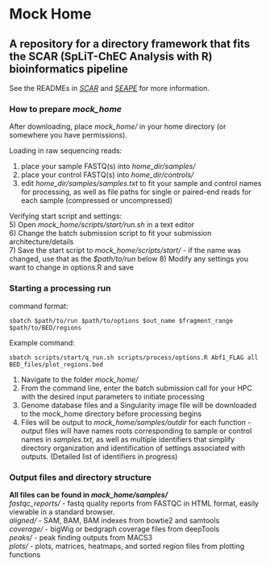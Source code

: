 # Mock Home
## A repository for a directory framework that fits the SCAR (SpLiT-ChEC Analysis with R) bioinformatics pipeline
See the READMEs in [*SCAR*](https://github.com/Bankso/SCAR) and [*SEAPE*](https://github.com/Bankso/SEAPE) for more information.

### How to prepare *mock_home*
After downloading, place *mock_home/* in your home directory (or somewhere you have permissions).

Loading in raw sequencing reads:  
1) place your sample FASTQ(s) into *home_dir/samples/*  
2) place your control FASTQ(s) into *home_dir/controls/*   
3) edit *home_dir/samples/samples.txt* to fit your sample and control names for processing, as well as file paths for single or paired-end reads for each sample (compressed or uncompressed)

Verifying start script and settings:  
5) Open *mock_home/scripts/start/run.sh* in a text editor  
6) Change the batch submission script to fit your submission architecture/details  
7) Save the start script to *mock_home/scripts/start/* - if the name was changed, use that as the *$path/to/run* below
8) Modify any settings you want to change in options.R and save
  
### Starting a processing run
command format:
```
sbatch $path/to/run $path/to/options $out_name $fragment_range $path/to/BED/regions
```
Example command:
```
sbatch scripts/start/q_run.sh scripts/process/options.R Abf1_FLAG all BED_files/plot_regions.bed
```
1) Navigate to the folder *mock_home/*
2) From the command line, enter the batch submission call for your HPC with the desired input parameters to initiate processing
3) Genome database files and a Singularity image file will be downloaded to the mock_home directory before processing begins
4) Files will be output to *mock_home/samples/outdir* for each function - output files will have names roots corresponding to sample or control names in *samples.txt*, as well as multiple identifiers that simplify directory organization and identification of settings associated with outputs. (Detailed list of identifiers in progress)

### Output files and directory structure

**All files can be found in *mock_home/samples/***  
*fastqc_reports/* - fastq quality reports from FASTQC in HTML format, easily viewable in a standard browser.  
*aligned/* - SAM, BAM, BAM indexes from bowtie2 and samtools  
*coverage/* - bigWig or bedgraph coverage files from deepTools   
*peaks/* - peak finding outputs from MACS3  
*plots/* - plots, matrices, heatmaps, and sorted region files from plotting functions  
